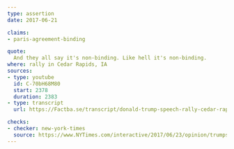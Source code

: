 ```yaml
---
type: assertion
date: 2017-06-21

claims:
- paris-agreement-binding

quote:
  And they all say it's non-binding. Like hell it's non-binding.
where: rally in Cedar Rapids, IA
sources:
- type: youtube
  id: C-70bH68M80
  start: 2378
  duration: 2383
- type: transcript
  url: https://Factba.se/transcript/donald-trump-speech-rally-cedar-rapids-iowa-june-21-2017

checks:
- checker: new-york-times
  source: https://www.NYTimes.com/interactive/2017/06/23/opinion/trumps-lies.html
---
```

